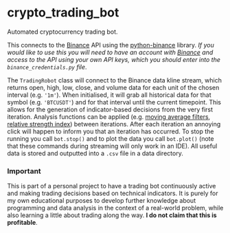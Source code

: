 # crypto_trading_bot
Automated cryptocurrency trading bot. 

This connects to the [Binance](https://www.binance.com) API using the [python-binance](https://python-binance.readthedocs.io/en/latest/) library. *If you would like to use this you will need to have an account with [Binance](https://www.binance.com) and access to the API using your own API keys, which you should enter into the `binance_credentials.py` file*.

The `TradingRobot` class will connect to the Binance data kline stream, which returns open, high, low, close, and volume data for each unit of the chosen interval (e.g. `'1m'`). When initialised, it will grab all historical data for that symbol (e.g. `'BTCUSDT'`) and for that interval until the current timepoint. This allows for the generation of indicator-based decisions from the very first iteration. Analysis functions can be applied (e.g. [moving average filters](https://en.wikipedia.org/wiki/Moving_average), [relative strength index](https://en.wikipedia.org/wiki/Relative_strength_index)) between iterations. After each iteration an annoying click will happen to inform you that an iteration has occurred. To stop the running you call `bot.stop()` and to plot the data you call `bot.plot()` (note that these commands during streaming will only work in an IDE). All useful data is stored and outputted into a `.csv` file in a data directory.

### Important
This is part of a personal project to have a trading bot continuously active and making trading decisions based on technical indicators. It is purely for my own educational purposes to develop further knowledge about programming and data analysis in the context of a real-world problem, while also learning a little about trading along the way. **I do not claim that this is profitable**.
